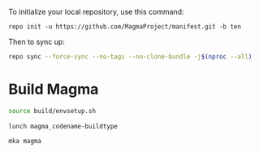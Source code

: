 To initialize your local repository, use this command:

	repo init -u https://github.com/MagmaProject/manifest.git -b ten

 Then to sync up:

```bash
repo sync --force-sync --no-tags --no-clone-bundle -j$(nproc --all)
```

Build Magma
==================

```bash
source build/envsetup.sh
   
lunch magma_codename-buildtype
   
mka magma
```
